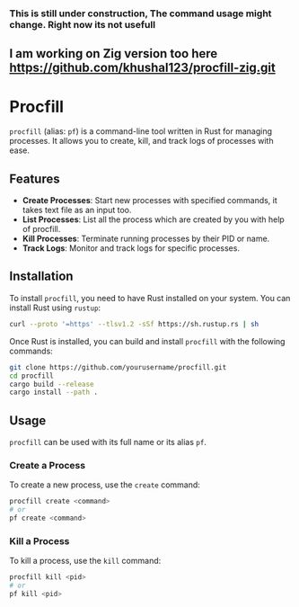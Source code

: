 ### This is still under construction, The command usage might change. Right now its not usefull

## I am working on Zig version too here <https://github.com/khushal123/procfill-zig.git>

# Procfill

`procfill` (alias: `pf`) is a command-line tool written in Rust for managing processes. It allows you to create, kill, and track logs of processes with ease.

## Features

- **Create Processes**: Start new processes with specified commands, it takes text file as an input too.
- **List Processes**: List all the process which are created by you with help of procfill.
- **Kill Processes**: Terminate running processes by their PID or name.
- **Track Logs**: Monitor and track logs for specific processes.

## Installation

To install `procfill`, you need to have Rust installed on your system. You can install Rust using `rustup`:

```sh
curl --proto '=https' --tlsv1.2 -sSf https://sh.rustup.rs | sh
```

Once Rust is installed, you can build and install `procfill` with the following commands:

```sh
git clone https://github.com/yourusername/procfill.git
cd procfill
cargo build --release
cargo install --path .
```

## Usage

`procfill` can be used with its full name or its alias `pf`.

### Create a Process

To create a new process, use the `create` command:

```sh
procfill create <command>
# or
pf create <command>
```

### Kill a Process

To kill a process, use the `kill` command:

```sh
procfill kill <pid>
# or
pf kill <pid>
```
